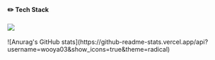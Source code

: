 <!--
**wooya03/wooya03** is a ✨ _special_ ✨ repository because its `README.md` (this file) appears on your GitHub profile.

Here are some ideas to get you started:

- 🔭 I’m currently working on ...
- 🌱 I’m currently learning ...
- 👯 I’m looking to collaborate on ...
- 🤔 I’m looking for help with ...
- 💬 Ask me about ...
- 📫 How to reach me: ...
- 😄 Pronouns: ...
- ⚡ Fun fact: ...
-->

#### :pencil2: Tech Stack <br/>
<img src="https://img.shields.io/badge/C-A8B9CC?style=for-the-badge&logo=C&logoColor=white">
  <br/>
  <br/>
![Anurag's GitHub stats](https://github-readme-stats.vercel.app/api?username=wooya03&show_icons=true&theme=radical)
